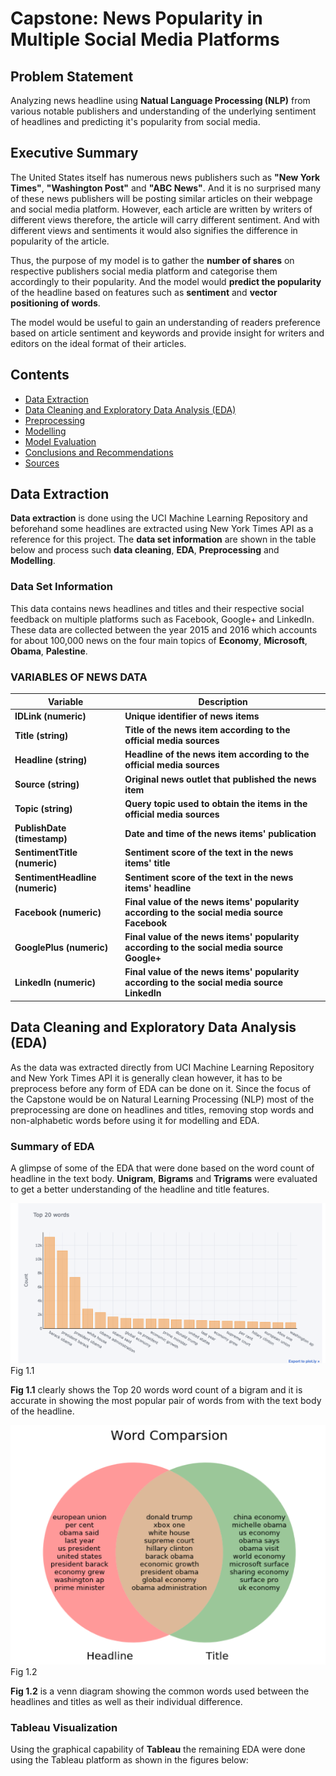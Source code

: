 # Capstone: News Popularity in Multiple Social Media Platforms

## Problem Statement

Analyzing news headline using **Natual Language Processing (NLP)** from various notable publishers and understanding of the underlying sentiment of headlines and predicting it's popularity from social media.

## Executive Summary

The United States itself has numerous news publishers such as **"New York Times"**, **"Washington Post"** and **"ABC News"**. And it is no surprised many of these news publishers will be posting similar articles on their webpage and social media platform. However, each article are written by writers of different views therefore, the article will carry different sentiment. And with different views and sentiments it would also signifies the difference in popularity of the article.

Thus, the purpose of my model is to gather the **number of shares** on respective publishers social media platform and categorise them accordingly to their popularity. And the model would **predict the popularity** of the headline based on features such as **sentiment** and **vector positioning of words**.

The model would be useful to gain an understanding of readers preference based on article sentiment and keywords and provide insight for writers and editors on the ideal format of their articles.

## Contents

- [Data Extraction](#Data-Extraction)
- [Data Cleaning and Exploratory Data Analysis (EDA)](#Data-Cleaning-and-Exploratory-Data-Analysis-(EDA))
- [Preprocessing](#Preprocessing)
- [Modelling](#Modelling)
- [Model Evaluation](#Model-Evaluation)
- [Conclusions and Recommendations](#Conclusions-and-Recommendations)
- [Sources](#Sources)

## Data Extraction

**Data extraction** is done using the UCI Machine Learning Repository and beforehand some headlines are extracted using New York Times API as a reference for this project. The **data set information** are shown in the table below and process such **data cleaning**, **EDA**, **Preprocessing** and **Modelling**. 

### Data Set Information

This data contains news headlines and titles and their respective social feedback on multiple platforms such as Facebook, Google+ and LinkedIn.
These data are collected between the year 2015 and 2016 which accounts for about 100,000 news on the four main topics of **Economy**, **Microsoft**, **Obama**, **Palestine**.

### VARIABLES OF NEWS DATA  

|Variable      |Description      |
|---------    |------    |
|**IDLink (numeric)**| **Unique identifier of news items**| 
|**Title (string)**| **Title of the news item according to the official media sources**| 
|**Headline (string)**|**Headline of the news item according to the official media sources**|
|**Source (string)**|**Original news outlet that published the news item**|  
|**Topic (string)**|**Query topic used to obtain the items in the official media sources**|  
|**PublishDate (timestamp)**|**Date and time of the news items' publication**|  
|**SentimentTitle (numeric)**|**Sentiment score of the text in the news items' title**|  
|**SentimentHeadline (numeric)**|**Sentiment score of the text in the news items' headline**|  
|**Facebook (numeric)**|**Final value of the news items' popularity according to the social media source Facebook**|  
|**GooglePlus (numeric)**|**Final value of the news items' popularity according to the social media source Google+**|  
|**LinkedIn (numeric)**|**Final value of the news items' popularity according to the social media source LinkedIn**|

## Data Cleaning and Exploratory Data Analysis (EDA)

As the data was extracted directly from UCI Machine Learning Repository and New York Times API it is generally clean however, it has to be preprocess before any form of EDA can be done on it. Since the focus of the Capstone would be on Natural Learning Processing (NLP) most of the preprocessing are done on headlines and titles, removing stop words and non-alphabetic words before using it for modelling and EDA.

### Summary of EDA 

A glimpse of some of the EDA that were done based on the word count of headline in the text body. **Unigram**, **Bigrams** and **Trigrams** were evaluated to get a better understanding of the headline and title features. 

![](pictures/Screenshot%202020-04-13%20at%208.40.13%20PM.png)
Fig 1.1

**Fig 1.1** clearly shows the Top 20 words word count of a bigram and it is accurate in showing the most popular pair of words from with the text body of the headline. 

![](pictures/Screenshot%202020-04-16%20at%206.41.44%20PM.png)
Fig 1.2

**Fig 1.2** is a venn diagram showing the common words used between the headlines and titles as well as their individual difference. 

### Tableau Visualization

Using the graphical capability of **Tableau** the remaining EDA were done using the Tableau platform as shown in the figures below:




